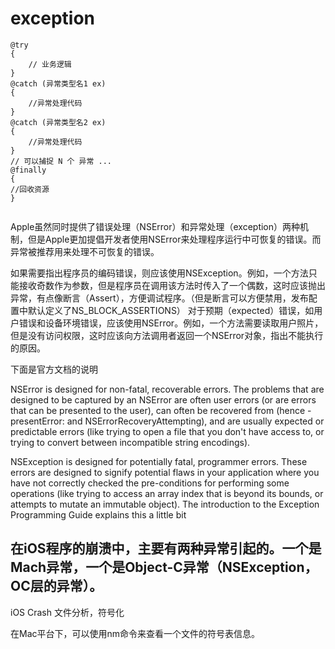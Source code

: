 #  exception

```
@try
{
    // 业务逻辑
}
@catch (异常类型名1 ex)
{
    //异常处理代码
}
@catch (异常类型名2 ex)
{
    //异常处理代码
}
// 可以捕捉 N 个 异常 ...
@finally
{
//回收资源
}
  
```

Apple虽然同时提供了错误处理（NSError）和异常处理（exception）两种机制，但是Apple更加提倡开发者使用NSError来处理程序运行中可恢复的错误。而异常被推荐用来处理不可恢复的错误。

如果需要指出程序员的编码错误，则应该使用NSException。例如，一个方法只能接收奇数作为参数，但是程序员在调用该方法时传入了一个偶数，这时应该抛出异常，有点像断言（Assert），方便调试程序。（但是断言可以方便禁用，发布配置中默认定义了NS_BLOCK_ASSERTIONS）
对于预期（expected）错误，如用户错误和设备环境错误，应该使用NSError。例如，一个方法需要读取用户照片，但是没有访问权限，这时应该向方法调用者返回一个NSError对象，指出不能执行的原因。

下面是官方文档的说明

NSError is designed for non-fatal, recoverable errors. The problems that are designed to be captured by an NSError are often user errors (or are errors that can be presented to the user), can often be recovered from (hence -presentError: and NSErrorRecoveryAttempting), and are usually expected or predictable errors (like trying to open a file that you don't have access to, or trying to convert between incompatible string encodings).

NSException is designed for potentially fatal, programmer errors. These errors are designed to signify potential flaws in your application where you have not correctly checked the pre-conditions for performing some operations (like trying to access an array index that is beyond its bounds, or attempts to mutate an immutable object). The introduction to the Exception Programming Guide explains this a little bit


## 在iOS程序的崩溃中，主要有两种异常引起的。一个是Mach异常，一个是Object-C异常（NSException，OC层的异常）。

iOS Crash 文件分析，符号化

在Mac平台下，可以使用nm命令来查看一个文件的符号表信息。

